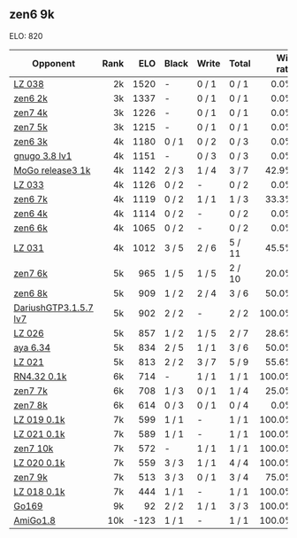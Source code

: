 ## zen6 9k ##

ELO: 820

Opponent | Rank | ELO | Black | Write | Total | Win rate
---------|-----:|----:|-------|-------|-------|-------:
[LZ 038](LZ%20038.md) | 2k | 1520 | - | 0 / 1 | 0 / 1 | 0.0%
[zen6 2k](zen6%202k.md) | 3k | 1337 | - | 0 / 1 | 0 / 1 | 0.0%
[zen7 4k](zen7%204k.md) | 3k | 1226 | - | 0 / 1 | 0 / 1 | 0.0%
[zen7 5k](zen7%205k.md) | 3k | 1215 | - | 0 / 1 | 0 / 1 | 0.0%
[zen6 3k](zen6%203k.md) | 4k | 1180 | 0 / 1 | 0 / 2 | 0 / 3 | 0.0%
[gnugo 3.8 lv1](gnugo%203.8%20lv1.md) | 4k | 1151 | - | 0 / 3 | 0 / 3 | 0.0%
[MoGo release3 1k](MoGo%20release3%201k.md) | 4k | 1142 | 2 / 3 | 1 / 4 | 3 / 7 | 42.9%
[LZ 033](LZ%20033.md) | 4k | 1126 | 0 / 2 | - | 0 / 2 | 0.0%
[zen6 7k](zen6%207k.md) | 4k | 1119 | 0 / 2 | 1 / 1 | 1 / 3 | 33.3%
[zen6 4k](zen6%204k.md) | 4k | 1114 | 0 / 2 | - | 0 / 2 | 0.0%
[zen6 6k](zen6%206k.md) | 4k | 1065 | 0 / 2 | - | 0 / 2 | 0.0%
[LZ 031](LZ%20031.md) | 4k | 1012 | 3 / 5 | 2 / 6 | 5 / 11 | 45.5%
[zen7 6k](zen7%206k.md) | 5k | 965 | 1 / 5 | 1 / 5 | 2 / 10 | 20.0%
[zen6 8k](zen6%208k.md) | 5k | 909 | 1 / 2 | 2 / 4 | 3 / 6 | 50.0%
[DariushGTP3.1.5.7 lv7](DariushGTP3.1.5.7%20lv7.md) | 5k | 902 | 2 / 2 | - | 2 / 2 | 100.0%
[LZ 026](LZ%20026.md) | 5k | 857 | 1 / 2 | 1 / 5 | 2 / 7 | 28.6%
[aya 6.34](aya%206.34.md) | 5k | 834 | 2 / 5 | 1 / 1 | 3 / 6 | 50.0%
[LZ 021](LZ%20021.md) | 5k | 813 | 2 / 2 | 3 / 7 | 5 / 9 | 55.6%
[RN4.32 0.1k](RN4.32%200.1k.md) | 6k | 714 | - | 1 / 1 | 1 / 1 | 100.0%
[zen7 7k](zen7%207k.md) | 6k | 708 | 1 / 3 | 0 / 1 | 1 / 4 | 25.0%
[zen7 8k](zen7%208k.md) | 6k | 614 | 0 / 3 | 0 / 1 | 0 / 4 | 0.0%
[LZ 019 0.1k](LZ%20019%200.1k.md) | 7k | 599 | 1 / 1 | - | 1 / 1 | 100.0%
[LZ 021 0.1k](LZ%20021%200.1k.md) | 7k | 589 | 1 / 1 | - | 1 / 1 | 100.0%
[zen7 10k](zen7%2010k.md) | 7k | 572 | - | 1 / 1 | 1 / 1 | 100.0%
[LZ 020 0.1k](LZ%20020%200.1k.md) | 7k | 559 | 3 / 3 | 1 / 1 | 4 / 4 | 100.0%
[zen7 9k](zen7%209k.md) | 7k | 513 | 3 / 3 | 0 / 1 | 3 / 4 | 75.0%
[LZ 018 0.1k](LZ%20018%200.1k.md) | 7k | 444 | 1 / 1 | - | 1 / 1 | 100.0%
[Go169](Go169.md) | 9k | 92 | 2 / 2 | 1 / 1 | 3 / 3 | 100.0%
[AmiGo1.8](AmiGo1.8.md) | 10k | -123 | 1 / 1 | - | 1 / 1 | 100.0%
